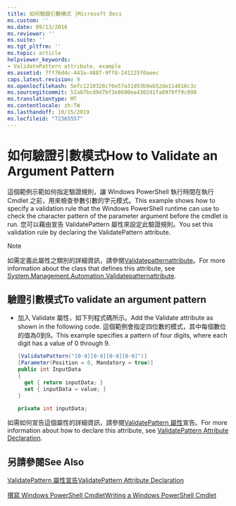 ```yaml
---
title: 如何驗證引數模式 |Microsoft Docs
ms.custom: ''
ms.date: 09/13/2016
ms.reviewer: ''
ms.suite: ''
ms.tgt_pltfrm: ''
ms.topic: article
helpviewer_keywords:
- ValidatePattern attribute, example
ms.assetid: 7ff76d4c-443a-4887-9ff8-241225f0aeec
caps.latest.revision: 9
ms.openlocfilehash: 5efc1210328c76e57a31d93b9eb52de114816c3c
ms.sourcegitcommit: 52a67bcd9d7bf3e8600ea4302d1fa8970ff9c998
ms.translationtype: MT
ms.contentlocale: zh-TW
ms.lasthandoff: 10/15/2019
ms.locfileid: "72365557"
---
```

# <a name="how-to-validate-an-argument-pattern"></a><span data-ttu-id="48e9f-102">如何驗證引數模式</span><span class="sxs-lookup"><span data-stu-id="48e9f-102">How to Validate an Argument Pattern</span></span>

<span data-ttu-id="48e9f-103">這個範例示範如何指定驗證規則，讓 Windows PowerShell 執行時間在執行 Cmdlet 之前，用來檢查參數引數的字元模式。</span><span class="sxs-lookup"><span data-stu-id="48e9f-103">This example shows how to specify a validation rule that the Windows PowerShell runtime can use to check the character pattern of the parameter argument before the cmdlet is run.</span></span> <span data-ttu-id="48e9f-104">您可以藉由宣告 ValidatePattern 屬性來設定此驗證規則。</span><span class="sxs-lookup"><span data-stu-id="48e9f-104">You set this validation rule by declaring the ValidatePattern attribute.</span></span>

> [!NOTE]
> <span data-ttu-id="48e9f-105">如需定義此屬性之類別的詳細資訊，請參閱[Validatepatternattribute](/dotnet/api/System.Management.Automation.ValidatePatternAttribute)。</span><span class="sxs-lookup"><span data-stu-id="48e9f-105">For more information about the class that defines this attribute, see [System.Management.Automation.Validatepatternattribute](/dotnet/api/System.Management.Automation.ValidatePatternAttribute).</span></span>

## <a name="to-validate-an-argument-pattern"></a><span data-ttu-id="48e9f-106">驗證引數模式</span><span class="sxs-lookup"><span data-stu-id="48e9f-106">To validate an argument pattern</span></span>

- <span data-ttu-id="48e9f-107">加入 Validate 屬性，如下列程式碼所示。</span><span class="sxs-lookup"><span data-stu-id="48e9f-107">Add the Validate attribute as shown in the following code.</span></span> <span data-ttu-id="48e9f-108">這個範例會指定四位數的模式，其中每個數位的值為0到9。</span><span class="sxs-lookup"><span data-stu-id="48e9f-108">This example specifies a pattern of four digits, where each digit has a value of 0 through 9.</span></span>

    ```csharp
    [ValidatePattern("[0-9][0-9][0-9][0-9]")]
    [Parameter(Position = 0, Mandatory = true)]
    public int InputData
    {
      get { return inputData; }
      set { inputData = value; }
    }

    private int inputData;
    ```

<span data-ttu-id="48e9f-109">如需如何宣告這個屬性的詳細資訊，請參閱[ValidatePattern 屬性](./validatepattern-attribute-declaration.md)宣告。</span><span class="sxs-lookup"><span data-stu-id="48e9f-109">For more information about how to declare this attribute, see [ValidatePattern Attribute Declaration](./validatepattern-attribute-declaration.md).</span></span>

## <a name="see-also"></a><span data-ttu-id="48e9f-110">另請參閱</span><span class="sxs-lookup"><span data-stu-id="48e9f-110">See Also</span></span>

[<span data-ttu-id="48e9f-111">ValidatePattern 屬性宣告</span><span class="sxs-lookup"><span data-stu-id="48e9f-111">ValidatePattern Attribute Declaration</span></span>](./validatepattern-attribute-declaration.md)

[<span data-ttu-id="48e9f-112">撰寫 Windows PowerShell Cmdlet</span><span class="sxs-lookup"><span data-stu-id="48e9f-112">Writing a Windows PowerShell Cmdlet</span></span>](./writing-a-windows-powershell-cmdlet.md)
